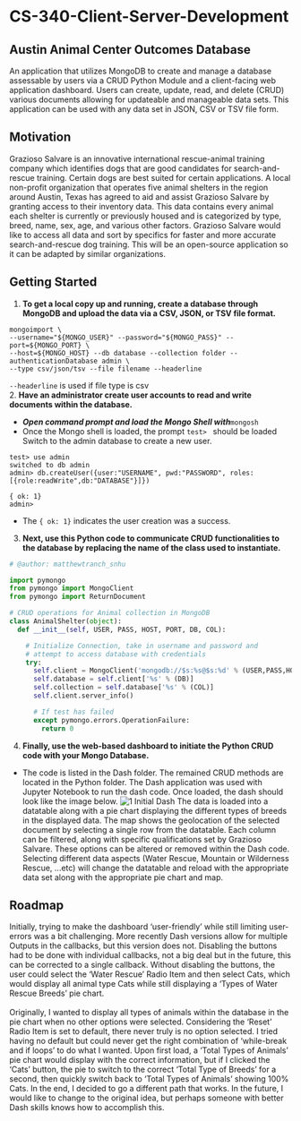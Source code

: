 # CS-340-Client-Server-Development
## Austin Animal Center Outcomes Database
  An application that utilizes MongoDB to create and manage a database assessable by users via a CRUD Python Module and a client-facing web application dashboard. Users can create, update, read, and delete (CRUD) various documents allowing for updateable and manageable data sets. This application can be used with any data set in JSON, CSV or TSV file form.
## Motivation
  Grazioso Salvare is an innovative international rescue-animal training company which identifies dogs that are good candidates for search-and-rescue training. Certain dogs are best suited for certain applications. A local non-profit organization that operates five animal shelters in the region around Austin, Texas has agreed to aid and assist Grazioso Salvare by granting access to their inventory data. This data contains every animal each shelter is currently or previously housed and is categorized by type, breed, name, sex, age, and various other factors. Grazioso Salvare would like to access all data and sort by specifics for faster and more accurate search-and-rescue dog training. This will be an open-source application so it can be adapted by similar organizations. 
## Getting Started 
1. **To get a local copy up and running, create a database through MongoDB and upload the data via a CSV, JSON, or TSV file format.**
```
mongoimport \
--username="${MONGO_USER}" --password="${MONGO_PASS}" --port=${MONGO_PORT} \
--host=${MONGO_HOST} --db database --collection folder --authenticationDatabase admin \
--type csv/json/tsv --file filename --headerline
```
```--headerline``` is used if file type is csv  
2. **Have an administrator create user accounts to read and write documents within the database.**  
- ***Open command prompt and load the Mongo Shell with***```mongosh```  
- Once the Mongo shell is loaded, the prompt ```test> ``` should be loaded  
Switch to the admin database to create a new user.  
```
test> use admin
switched to db admin
admin> db.createUser({user:"USERNAME", pwd:"PASSWORD", roles:[{role:readWrite",db:"DATABASE"}]})

{ ok: 1}
admin>
```
- The ```{ ok: 1}``` indicates the user creation was a success.
3. **Next, use this Python code to communicate CRUD functionalities to the database by replacing the name of the class used to instantiate.**  
```python
# @author: matthewtranch_snhu

import pymongo
from pymongo import MongoClient
from pymongo import ReturnDocument

# CRUD operations for Animal collection in MongoDB
class AnimalShelter(object):
  def __init__(self, USER, PASS, HOST, PORT, DB, COL):

    # Initialize Connection, take in username and password and
    # attempt to access database with credentials
    try:
      self.client = MongoClient('mongodb://$s:%s@$s:%d' % (USER,PASS,HOST,PORT))
      self.database = self.client['%s' % (DB)]
      self.collection = self.database['%s' % (COL)]
      self.client.server_info()

      # If test has failed
      except pymongo.errors.OperationFailure:
        return 0
```  
  
4. **Finally, use the web-based dashboard to initiate the Python CRUD code with your Mongo Database.**
- The code is listed in the Dash folder. The remained CRUD methods are located in the Python folder. The Dash application was used with Jupyter Notebook to run the dash code. Once loaded, the dash should look like the image below.
![1 Initial Dash](https://github.com/user-attachments/assets/41350fa0-99e4-4c2a-8aa6-bb165921d19d)
The data is loaded into a datatable along with a pie chart displaying the different types of breeds in the displayed data. The map shows the geolocation of the selected document by selecting a single row from the datatable. Each column can be filtered, along with specific qualifications set by Grazioso Salvare. These options can be altered or removed within the Dash code. Selecting different data aspects (Water Rescue, Mountain or Wilderness Rescue, ...etc) will change the datatable and reload with the appropriate data set along with the appropriate pie chart and map.
## Roadmap  

  Initially, trying to make the dashboard ‘user-friendly’ while still limiting user-errors was a bit challenging. More recently Dash versions allow for multiple Outputs in the callbacks, but this version does not. Disabling the buttons had to be done with individual callbacks, not a big deal but in the future, this can be corrected to a single callback. Without disabling the buttons, the user could select the ‘Water Rescue’ Radio Item and then select Cats, which would display all animal type Cats while still displaying a ‘Types of Water Rescue Breeds’ pie chart.   
\
	Originally, I wanted to display all types of animals within the database in the pie chart when no other options were selected. Considering the ‘Reset’ Radio Item is set to default, there never truly is no option selected. I tried having no default but could never get the right combination of ‘while-break and if loops’ to do what I wanted. Upon first load, a ‘Total Types of Animals’ pie chart would display with the correct information, but if I clicked the ‘Cats’ button, the pie to switch to the correct ‘Total Type of Breeds’ for a second, then quickly switch back to ‘Total Types of Animals’ showing 100% Cats. In the end, I decided to go a different path that works. In the future, I would like to change to the original idea, but perhaps someone with better Dash skills knows how to accomplish this.  

